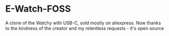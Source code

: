 # E-Watch-FOSS
A clone of the Watchy with USB-C, sold mostly on aliexpress. Now thanks to the kindness of the creator and my relentless requests - it's open source
